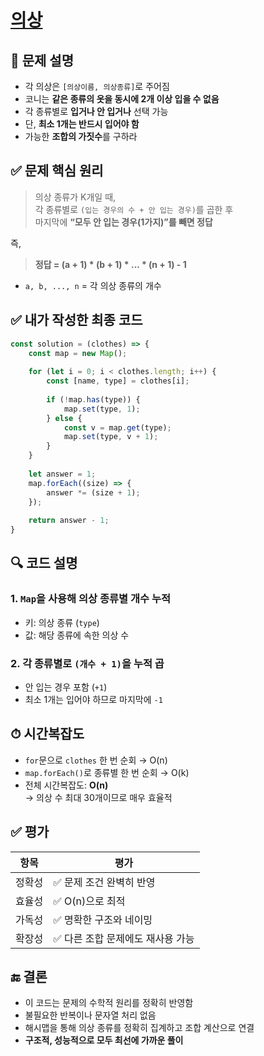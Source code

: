 # [의상](https://school.programmers.co.kr/learn/courses/30/lessons/42578)

## 🧩 문제 설명

- 각 의상은 `[의상이름, 의상종류]`로 주어짐
- 코니는 **같은 종류의 옷을 동시에 2개 이상 입을 수 없음**
- 각 종류별로 **입거나 안 입거나** 선택 가능
- 단, **최소 1개는 반드시 입어야 함**
- 가능한 **조합의 가짓수**를 구하라

## ✅ 문제 핵심 원리

> 의상 종류가 K개일 때,  
> 각 종류별로 `(입는 경우의 수 + 안 입는 경우)`를 곱한 후  
> 마지막에 **“모두 안 입는 경우(1가지)”를 빼면 정답**

즉,  
> **정답 = (a + 1) * (b + 1) * ... * (n + 1) - 1**

- `a, b, ..., n` = 각 의상 종류의 개수

## ✅ 내가 작성한 최종 코드

```js
const solution = (clothes) => {
    const map = new Map();
    
    for (let i = 0; i < clothes.length; i++) {
        const [name, type] = clothes[i];
        
        if (!map.has(type)) {
            map.set(type, 1);
        } else {
            const v = map.get(type);
            map.set(type, v + 1);
        }
    }
    
    let answer = 1;
    map.forEach((size) => {
        answer *= (size + 1);
    });
    
    return answer - 1;
}
```

## 🔍 코드 설명

### 1. `Map`을 사용해 의상 종류별 개수 누적
- 키: 의상 종류 (`type`)
- 값: 해당 종류에 속한 의상 수

### 2. 각 종류별로 `(개수 + 1)`을 누적 곱
- 안 입는 경우 포함 (`+1`)
- 최소 1개는 입어야 하므로 마지막에 `-1`

## ⏱ 시간복잡도

- `for`문으로 `clothes` 한 번 순회 → O(n)
- `map.forEach()`로 종류별 한 번 순회 → O(k)
- 전체 시간복잡도: **O(n)**  
  → 의상 수 최대 30개이므로 매우 효율적
  
## ✅ 평가

| 항목 | 평가 |
|------|------|
| 정확성 | ✅ 문제 조건 완벽히 반영 |
| 효율성 | ✅ O(n)으로 최적 |
| 가독성 | ✅ 명확한 구조와 네이밍 |
| 확장성 | ✅ 다른 조합 문제에도 재사용 가능 |

## 🔚 결론

- 이 코드는 문제의 수학적 원리를 정확히 반영함
- 불필요한 반복이나 문자열 처리 없음
- 해시맵을 통해 의상 종류를 정확히 집계하고 조합 계산으로 연결
- **구조적, 성능적으로 모두 최선에 가까운 풀이**
